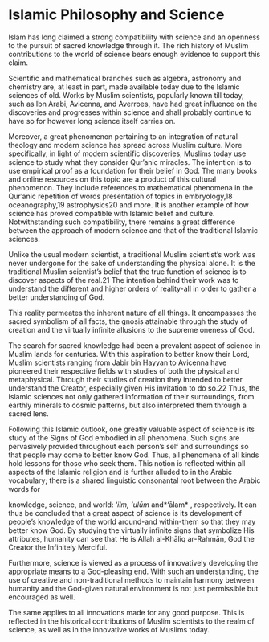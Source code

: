 Islamic Philosophy and Science
==============================

Islam has long claimed a strong compatibility with science and an
openness to the pursuit of sacred knowledge through it. The rich history
of Muslim contributions to the world of science bears enough evidence to
support this claim.

Scientific and mathematical branches such as algebra, astronomy and
chemistry are, at least in part, made available today due to the Islamic
sciences of old. Works by Muslim scientists, popularly known till today,
such as Ibn Arabi, Avicenna, and Averroes, have had great influence on
the discoveries and progresses within science and shall probably
continue to have so for however long science itself carries on.

Moreover, a great phenomenon pertaining to an integration of natural
theology and modern science has spread across Muslim culture. More
specifically, in light of modern scientific discoveries, Muslims today
use science to study what they consider Qur’anic miracles. The intention
is to use empirical proof as a foundation for their belief in God. The
many books and online resources on this topic are a product of this
cultural phenomenon. They include references to mathematical phenomena
in the Qur’anic repetition of words presentation of topics in
embryology,18 oceanography,19 astrophysics20 and more. It is another
example of how science has proved compatible with Islamic belief and
culture. Notwithstanding such compatibility, there remains a great
difference between the approach of modern science and that of the
traditional Islamic sciences.

Unlike the usual modern scientist, a traditional Muslim scientist’s work
was never undergone for the sake of understanding the physical alone. It
is the traditional Muslim scientist’s belief that the true function of
science is to discover aspects of the real.21 The intention behind their
work was to understand the different and higher orders of reality-all in
order to gather a better understanding of God.

This reality permeates the inherent nature of all things. It encompasses
the sacred symbolism of all facts, the gnosis attainable through the
study of creation and the virtually infinite allusions to the supreme
oneness of God.

The search for sacred knowledge had been a prevalent aspect of science
in Muslim lands for centuries. With this aspiration to better know their
Lord, Muslim scientists ranging from Jabir bin Hayyan to Avicenna have
pioneered their respective fields with studies of both the physical and
metaphysical. Through their studies of creation they intended to better
understand the Creator, especially given His invitation to do so.22
Thus, the Islamic sciences not only gathered information of their
surroundings, from earthly minerals to cosmic patterns, but also
interpreted them through a sacred lens.

Following this Islamic outlook, one greatly valuable aspect of science
is its study of the Signs of God embodied in all phenomena. Such signs
are pervasively provided throughout each person’s self and surroundings
so that people may come to better know God. Thus, all phenomena of all
kinds hold lessons for those who seek them. This notion is reflected
within all aspects of the Islamic religion and is further alluded to in
the Arabic vocabulary; there is a shared linguistic consonantal root
between the Arabic words for

knowledge, science, and world: ‘*ilm, ‘ulūm* and*‘ālam* , respectively.
It can thus be concluded that a great aspect of science is its
development of people’s knowledge of the world around-and within-them so
that they may better know God. By studying the virtually infinite signs
that symbolize His attributes, humanity can see that He is Allah
al-Khāliq ar-Rahmān, God the Creator the Infinitely Merciful.

Furthermore, science is viewed as a process of innovatively developing
the appropriate means to a God-pleasing end. With such an understanding,
the use of creative and non-traditional methods to maintain harmony
between humanity and the God-given natural environment is not just
permissible but encouraged as well.

The same applies to all innovations made for any good purpose. This is
reflected in the historical contributions of Muslim scientists to the
realm of science, as well as in the innovative works of Muslims today.


